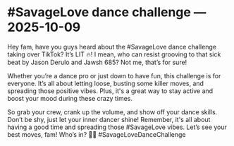 # #SavageLove dance challenge — 2025-10-09

Hey fam, have you guys heard about the #SavageLove dance challenge taking over TikTok? It’s LIT 🔥! I mean, who can resist grooving to that sick beat by Jason Derulo and Jawsh 685? Not me, that’s for sure!

Whether you’re a dance pro or just down to have fun, this challenge is for everyone. It’s all about letting loose, busting some killer moves, and spreading those positive vibes. Plus, it's a great way to stay active and boost your mood during these crazy times.

So grab your crew, crank up the volume, and show off your dance skills. Don’t be shy, just let your inner dancer shine! Remember, it's all about having a good time and spreading those #SavageLove vibes. Let’s see your best moves, fam! Who’s in? 💃🕺 #SavageLoveDanceChallenge